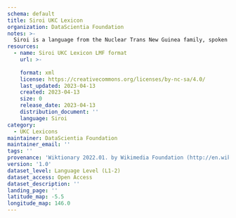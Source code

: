 ```yaml
---
schema: default
title: Siroi UKC Lexicon
organization: DataScientia Foundation
notes: >-
  Siroi is a language from the Nuclear Trans New Guinea family, spoken in Oceania. The UKC Lexicon of Siroi is represented as a lexico-semantic network. It consists of words, word senses, synsets, as well as sense-level and synset-level relationships.
resources:
  - name: Siroi UKC Lexicon LMF format
    url: >-
      
    format: xml
    license: https://creativecommons.org/licenses/by-nc-sa/4.0/
    last_updated: 2023-04-13
    created: 2023-04-13
    size: 0
    release_date: 2023-04-13
    distribution_document: ''
    language: Siroi
category:
  - UKC Lexicons
maintainer: DataScientia Foundation
maintainer_email: ''
tags: ''
provenance: 'Wiktionary 2022.01. by Wikimedia Foundation (http://en.wiktionary.org); Princeton WordNet 2.1 by Princeton University (https://wordnet.princeton.edu)'
version: '1.0'
dataset_level: Language Level (L1-2)
dataset_access: Open Access
dataset_description: ''
landing_page: ''
latitude_map: -5.5
longitude_map: 146.0
---
```

